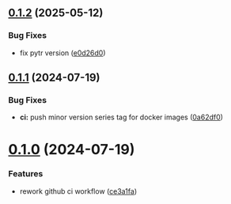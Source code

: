 ## [0.1.2](https://github.com/l4rm4nd/TRSync/compare/v0.1.1...v0.1.2) (2025-05-12)


### Bug Fixes

* fix pytr version ([e0d26d0](https://github.com/l4rm4nd/TRSync/commit/e0d26d0d02bc515ae75a09d2df87c128e9048995))



## [0.1.1](https://github.com/l4rm4nd/TRSync/compare/v0.1.0...v0.1.1) (2024-07-19)


### Bug Fixes

* **ci:** push minor version series tag for docker images ([0a62df0](https://github.com/l4rm4nd/TRSync/commit/0a62df03a56a3da00a4c7121604700e003a7306d))



# [0.1.0](https://github.com/l4rm4nd/TRSync/compare/ce3a1fa4bde15b9026ecf1ac9ef508b81a3e2df0...v0.1.0) (2024-07-19)


### Features

* rework github ci workflow ([ce3a1fa](https://github.com/l4rm4nd/TRSync/commit/ce3a1fa4bde15b9026ecf1ac9ef508b81a3e2df0))



